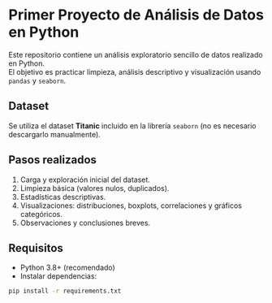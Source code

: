 # Primer Proyecto de Análisis de Datos en Python

Este repositorio contiene un análisis exploratorio sencillo de datos realizado en Python.  
El objetivo es practicar limpieza, análisis descriptivo y visualización usando `pandas` y `seaborn`.

## Dataset
Se utiliza el dataset **Titanic** incluido en la librería `seaborn` (no es necesario descargarlo manualmente).

## Pasos realizados
1. Carga y exploración inicial del dataset.
2. Limpieza básica (valores nulos, duplicados).
3. Estadísticas descriptivas.
4. Visualizaciones: distribuciones, boxplots, correlaciones y gráficos categóricos.
5. Observaciones y conclusiones breves.

## Requisitos
- Python 3.8+ (recomendado)
- Instalar dependencias:
```bash
pip install -r requirements.txt
```
